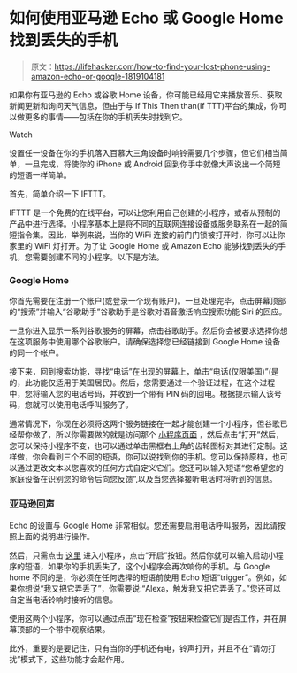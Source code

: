 # 如何使用亚马逊 Echo 或 Google Home 找到丢失的手机

> 原文：<https://lifehacker.com/how-to-find-your-lost-phone-using-amazon-echo-or-google-1819104181>

如果你有亚马逊的 Echo 或谷歌 Home 设备，你可能已经用它来播放音乐、获取新闻更新和询问天气信息，但由于与 If This Then than(If TTT)平台的集成，你可以做更多的事情——包括在你的手机丢失时找到它。

Watch

设置任一设备在你的手机落入百慕大三角设备时响铃需要几个步骤，但它们相当简单，一旦完成，将使你的 iPhone 或 Android 回到你手中就像大声说出一个简短的短语一样简单。

首先，简单介绍一下 IFTTT。

IFTTT 是一个免费的在线平台，可以让您利用自己创建的小程序，或者从预制的产品中进行选择。小程序基本上是将不同的互联网连接设备或服务联系在一起的简短指令集。因此，举例来说，当你的 WiFi 连接的前门门锁被打开时，你可以让你家里的 WiFi 灯打开。为了让 Google Home 或 Amazon Echo 能够找到丢失的手机，您需要创建不同的小程序。以下是方法。

### **Google Home**

你首先需要在注册一个账户(或登录一个现有账户)。一旦处理完毕，点击屏幕顶部的“搜索”并输入“谷歌助手”谷歌助手是谷歌对语音激活响应搜索功能 Siri 的回应。

一旦你进入显示一系列谷歌服务的屏幕，点击谷歌助手。然后你会被要求选择你想在这项服务中使用哪个谷歌账户。请确保选择您已经链接到 Google Home 设备的同一个帐户。

接下来，回到搜索功能，寻找“电话”在出现的屏幕上，单击“电话(仅限美国)”(是的，此功能仅适用于美国居民)。然后，您需要通过一个验证过程，在这个过程中，您将输入您的电话号码，并收到一个带有 PIN 码的回电。根据提示输入该号码，您就可以使用电话呼叫服务了。

通常情况下，你现在必须将这两个服务链接在一起才能创建一个小程序，但谷歌已经帮你做了，所以你需要做的就是访问那个 [小程序页面](https://ifttt.com/applets/479253p-tell-google-assistant-to-call-your-phone) ，然后点击“打开”然后，您可以保持小程序不变，也可以通过单击黑框右上角的齿轮图标对其进行定制。这样做，你会看到三个不同的短语，你可以说找到你的手机。您可以保持原样，也可以通过更改文本以您喜欢的任何方式自定义它们。您还可以输入短语“您希望您的家庭设备在识别您的命令后向您反馈”,以及当您选择接听电话时将听到的信息。

### 亚马逊回声

Echo 的设置与 Google Home 非常相似。您还需要启用电话呼叫服务，因此请按照上面的说明进行操作。

然后，只需点击 [这里](https://ifttt.com/applets/341784p-tell-alexa-to-find-your-phone) 进入小程序，点击“开启”按钮。然后你就可以输入启动小程序的短语，如果你的手机丢失了，这个小程序会再次响你的手机。与 Google home 不同的是，你必须在任何选择的短语前使用 Echo 短语“trigger”。例如，如果你想说“我又把它弄丢了”，你需要说:“Alexa，触发我又把它弄丢了。”您还可以自定当电话铃响时接听的信息。

使用这两个小程序，你可以通过点击“现在检查”按钮来检查它们是否工作，并在屏幕顶部的一个带中观察结果。

此外，重要的是要记住，只有当你的手机还有电，铃声打开，并且不在“请勿打扰”模式下，这些功能才会起作用。